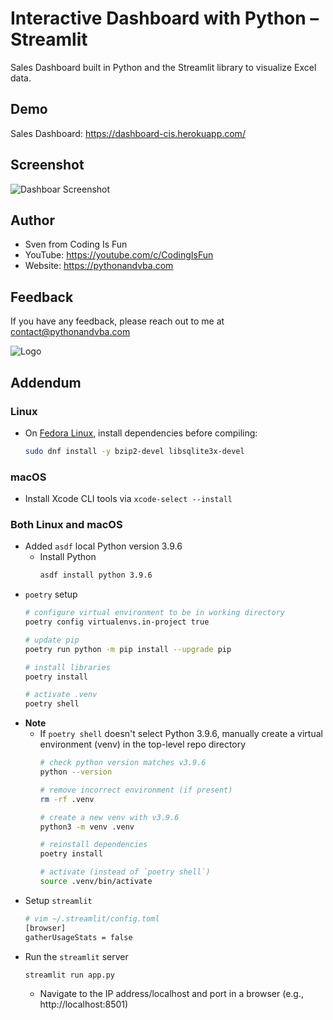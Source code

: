 
# Interactive Dashboard with Python – Streamlit
Sales Dashboard built in Python and the Streamlit library to visualize Excel data.

## Demo
Sales Dashboard: https://dashboard-cis.herokuapp.com/

## Screenshot
![Dashboar Screenshot](https://content.screencast.com/users/jubbel3/folders/Snagit/media/64b4d64a-4e59-4bec-9f16-771eb1a99005/08.18.2021-19.50.jpg)


## Author
- Sven from Coding Is Fun
- YouTube: https://youtube.com/c/CodingIsFun
- Website: https://pythonandvba.com

## Feedback
If you have any feedback, please reach out to me at contact@pythonandvba.com

![Logo](https://content.screencast.com/users/jubbel3/folders/Snagit/media/c42ea34b-4057-4754-96b0-e8e05c866afb/08.18.2021-19.56.png)

## Addendum
### Linux
* On [Fedora Linux](https://getfedora.org/), install dependencies before compiling:
     ```bash
     sudo dnf install -y bzip2-devel libsqlite3x-devel
     ```
### macOS
* Install Xcode CLI tools via `xcode-select --install`
### Both Linux and macOS
* Added `asdf` local Python version 3.9.6
    * Install Python
        ```bash
        asdf install python 3.9.6
        ```
* `poetry` setup
    ```bash
    # configure virtual environment to be in working directory
    poetry config virtualenvs.in-project true
    
    # update pip
    poetry run python -m pip install --upgrade pip
    
    # install libraries
    poetry install
    
    # activate .venv
    poetry shell
    ```
* **Note**
   * If `poetry shell` doesn't select Python 3.9.6, manually create a virtual environment (venv) in the top-level repo directory
      ```bash
      # check python version matches v3.9.6
      python --version

      # remove incorrect environment (if present)
      rm -rf .venv

      # create a new venv with v3.9.6
      python3 -m venv .venv

      # reinstall dependencies
      poetry install

      # activate (instead of `poetry shell`)
      source .venv/bin/activate
      ```
* Setup `streamlit`
   ```bash
   # vim ~/.streamlit/config.toml
   [browser]
   gatherUsageStats = false
   ```
* Run the `streamlit` server
    ```bash
    streamlit run app.py
    ```
    * Navigate to the IP address/localhost and port in a browser (e.g., http://localhost:8501)
